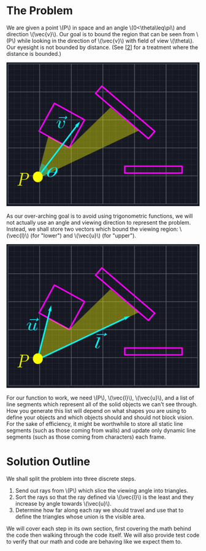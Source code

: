 # The Problem

We are given a point \\(P\\) in space and an angle \\(0<\theta\leq\pi\\) and direction \\(\vec{v}\\). Our goal is to bound the region that can be seen from \\(P\\) while looking in the direction of \\(\vec{v}\\) with field of view \\(\theta\\). Our eyesight is not bounded by distance. (See [[2](https://legends2k.github.io/2d-fov/design.html)] for a treatment where the distance is bounded.)

![Problem Setup](./images/problem.png "An example problem")

As our over-arching goal is to avoid using trigonometric functions, we will not actually use an angle and viewing direction to represent the problem. Instead, we shall store two vectors which bound the viewing region: \\(\vec{l}\\) (for "lower") and \\(\vec{u}\\) (for "upper").

![Problem Revision](./images/problemvectors.png "The example redefined using u and l")

For our function to work, we need \\(P\\), \\(\vec{l}\\), \\(\vec{u}\\), and a list of line segments which represent all of the solid objects we can't see through. How you generate this list will depend on what shapes you are using to define your objects and which objects should and should not block vision. For the sake of efficiency, it might be worthwhile to store all static line segments (such as those coming from walls) and update only dynamic line segments (such as those coming from characters) each frame.

# Solution Outline

We shall split the problem into three discrete steps.

1. Send out rays from \\(P\\) which slice the viewing angle into triangles. 
2. Sort the rays so that the ray defined via \\(\vec{l}\\) is the least and they increase by angle towards \\(\vec{u}\\).
3. Determine how far along each ray we should travel and use that to define the triangles whose union is the visible area.

We will cover each step in its own section, first covering the math behind the code then walking through the code itself. We will also provide test code to verify that our math and code are behaving like we expect them to.
